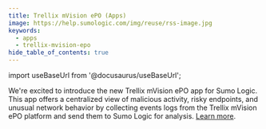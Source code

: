 ```yaml
---
title: Trellix mVision ePO (Apps)
image: https://help.sumologic.com/img/reuse/rss-image.jpg
keywords:
  - apps
  - trellix-mvision-epo
hide_table_of_contents: true    
---
```


import useBaseUrl from '@docusaurus/useBaseUrl';

We're excited to introduce the new Trellix mVision ePO app for Sumo Logic. This app offers a centralized view of malicious activity, risky endpoints, and unusual network behavior by collecting events logs from the Trellix mVision ePO platform and send them to Sumo Logic for analysis. [Learn more](/docs/integrations/saas-cloud/trellix-mvision-epo).